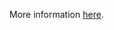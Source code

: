 More information [here](https://docs.prismacloud.io/en/enterprise-edition/policy-reference/google-cloud-policies/google-cloud-kubernetes-policies/bc-gcp-kubernetes-12).
